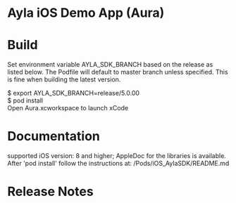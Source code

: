 Ayla iOS Demo App (Aura)
=============================

Build
=====
Set environment variable AYLA_SDK_BRANCH based on the release as listed below. The Podfile will default to master branch unless specified. This is fine when building the latest version.

$ export AYLA_SDK_BRANCH=release/5.0.00  
$ pod install  
Open Aura.xcworkspace to launch xCode


Documentation
=============
supported iOS version: 8 and higher;
AppleDoc for the libraries is available. After 'pod install' follow the instructions at:
  <repo>/Pods/iOS_AylaSDK/README.md


Release Notes
=============

